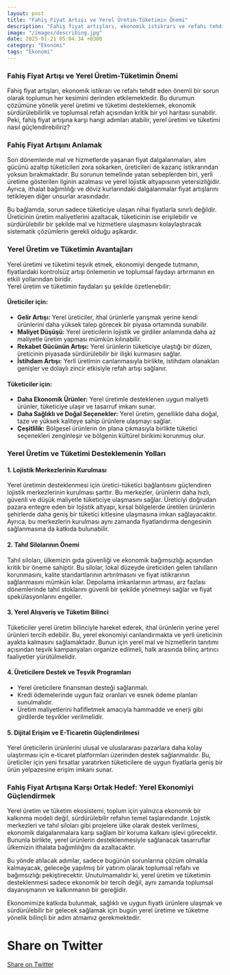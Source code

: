 ```yaml
---
layout: post
title: "Fahiş Fiyat Artışı ve Yerel Üretim-Tüketimin Önemi"
description: "Fahiş fiyat artışları, ekonomik istikrarı ve refahı tehdit eden önemli bir sorun olarak toplumun her kesimini derinden etkilemektedir."
image: "/images/describing.jpg"
date: 2025-01-21 05:04:34 +0300
category: "Ekonomi"
tags: "Ekonomi"
---
```


### **Fahiş Fiyat Artışı ve Yerel Üretim-Tüketimin Önemi**  


Fahiş fiyat artışları, ekonomik istikrarı ve refahı tehdit eden önemli bir sorun olarak toplumun her kesimini derinden etkilemektedir. Bu durumun çözümüne yönelik yerel üretimi ve tüketimi desteklemek, ekonomik sürdürülebilirlik ve toplumsal refah açısından kritik bir yol haritası sunabilir. Peki, fahiş fiyat artışına karşı hangi adımları atabilir, yerel üretimi ve tüketimi nasıl güçlendirebiliriz?



### **Fahiş Fiyat Artışını Anlamak**  
Son dönemlerde mal ve hizmetlerde yaşanan fiyat dalgalanmaları, alım gücünü azaltıp tüketicileri zora sokarken, üreticileri de kazanç istikrarından yoksun bırakmaktadır. Bu sorunun temelinde yatan sebeplerden biri, yerli üretime gösterilen ilginin azalması ve yerel lojistik altyapısının yetersizliğidir. Ayrıca, ithalat bağımlılığı ve döviz kurlarındaki dalgalanmalar fiyat artışlarını tetikleyen diğer unsurlar arasındadır.  

Bu bağlamda, sorun sadece tüketiciye ulaşan nihai fiyatlarla sınırlı değildir. Üreticinin üretim maliyetlerini azaltacak, tüketicinin ise erişilebilir ve sürdürülebilir bir şekilde mal ve hizmetlere ulaşmasını kolaylaştıracak sistematik çözümlerin gerekli olduğu aşikardır.



### **Yerel Üretim ve Tüketimin Avantajları**  

Yerel üretimi ve tüketimi teşvik etmek, ekonomiyi dengede tutmanın, fiyatlardaki kontrolsüz artışı önlemenin ve toplumsal faydayı artırmanın en etkili yollarından biridir.  
Yerel üretim ve tüketimin faydaları şu şekilde özetlenebilir:  

#### **Üreticiler için:**
- **Gelir Artışı:** Yerel üreticiler, ithal ürünlerle yarışmak yerine kendi ürünlerini daha yüksek talep görecek bir piyasa ortamında sunabilir.
- **Maliyet Düşüşü:** Yerel üreticilerin lojistik ve girdiler anlamında daha az maliyetle üretim yapması mümkün kılınabilir.  
- **Rekabet Gücünün Artışı:** Yerel ürünlerin tüketiciye ulaştığı bir düzen, üreticinin piyasada sürdürülebilir bir ilişki kurmasını sağlar.  
- **İstihdam Artışı:** Yerli üretimin canlanmasıyla birlikte, istihdam olanakları genişler ve dolaylı zincir etkisiyle refah artışı sağlanır.  

#### **Tüketiciler için:**
- **Daha Ekonomik Ürünler:** Yerel üretimle desteklenen uygun maliyetli ürünler, tüketiciye ulaşır ve tasarruf imkanı sunar.
- **Daha Sağlıklı ve Doğal Seçenekler:** Yerel üretim, genellikle daha doğal, taze ve yüksek kaliteye sahip ürünlere ulaşmayı sağlar.  
- **Çeşitlilik:** Bölgesel ürünlerin ön plana çıkmasıyla birlikte tüketici seçenekleri zenginleşir ve bölgenin kültürel birikimi korunmuş olur.  



### **Yerel Üretim ve Tüketimi Desteklemenin Yolları**

#### **1. Lojistik Merkezlerinin Kurulması**  
Yerel üretimin desteklenmesi için üretici-tüketici bağlantısını güçlendiren lojistik merkezlerinin kurulması şarttır. Bu merkezler, ürünlerin daha hızlı, güvenli ve düşük maliyetle tüketiciye ulaşmasını sağlar. Üreticiyi doğrudan pazara entegre eden bir lojistik altyapı, kırsal bölgelerde üretilen ürünlerin şehirlerde daha geniş bir tüketici kitlesine ulaşmasına imkan sağlayacaktır. Ayrıca, bu merkezlerin kurulması aynı zamanda fiyatlandırma dengesinin sağlanmasına da katkıda bulunabilir.

#### **2. Tahıl Silolarının Önemi**  
Tahıl siloları, ülkemizin gıda güvenliği ve ekonomik bağımsızlığı açısından kritik bir öneme sahiptir. Bu silolar, lokal düzeyde üreticiden gelen tahılların korunmasını, kalite standartlarının artırılmasını ve fiyat istikrarının sağlanmasını mümkün kılar. Depolama imkanlarının artması, arz fazlası dönemlerinde tahıl stoklarını güvenli bir şekilde yönetmeyi sağlar ve fiyat spekülasyonlarını engeller.  

#### **3. Yerel Alışveriş ve Tüketim Bilinci**  
Tüketiciler yerel üretim bilinciyle hareket ederek, ithal ürünlerin yerine yerel ürünleri tercih edebilir. Bu, yerel ekonomiyi canlandırmakta ve yerli üreticinin ayakta kalmasını sağlamaktadır. Bunun için yerel mal ve hizmetlerin tanıtımı açısından teşvik kampanyaları organize edilmeli, halk arasında bilinç artırıcı faaliyetler yürütülmelidir.

#### **4. Üreticilere Destek ve Teşvik Programları**  
- Yerel üreticilere finansman desteği sağlanmalı.  
- Kredi ödemelerinde uygun faiz oranları ve esnek ödeme planları sunulmalıdır.  
- Üretim maliyetlerini hafifletmek amacıyla hammadde ve enerji gibi girdilerde teşvikler verilmelidir.  

#### **5. Dijital Erişim ve E-Ticaretin Güçlendirilmesi**  
Yerel üreticilerin ürünlerini ulusal ve uluslararası pazarlara daha kolay ulaştırması için e-ticaret platformları üzerinden destek sağlanmalıdır. Bu, üreticiler için yeni fırsatlar yaratırken tüketicilere de uygun fiyatlarla geniş bir ürün yelpazesine erişim imkanı sunar.  



### **Fahiş Fiyat Artışına Karşı Ortak Hedef: Yerel Ekonomiyi Güçlendirmek**  

Yerel üretim ve tüketim ekosistemi, toplum için yalnızca ekonomik bir kalkınma modeli değil, sürdürülebilir refahın temel taşlarındandır. Lojistik merkezleri ve tahıl siloları gibi projelere ülke olarak destek verilmesi, ekonomik dalgalanmalara karşı sağlam bir koruma kalkanı işlevi görecektir. Bununla birlikte, yerel ürünlerin desteklenmesiyle sağlanacak tasarruflar ülkemizin ithalata bağımlılığını da azaltacaktır.

Bu yönde atılacak adımlar, sadece bugünün sorunlarına çözüm olmakla kalmayacak, geleceğe yapılmış bir yatırım olarak toplumsal refahı ve bağımsızlığı pekiştirecektir. Unutulmamalıdır ki, yerel üretim ve tüketimin desteklenmesi sadece ekonomik bir tercih değil, aynı zamanda toplumsal dayanışmanın ve kalkınmanın bir gereğidir.  

Ekonomimize katkıda bulunmak, sağlıklı ve uygun fiyatlı ürünlere ulaşmak ve sürdürülebilir bir gelecek sağlamak için bugün yerel üretime ve tüketme yönelik bilinçli bir adım atmamız gerekmektedir.

 
<h1>Share on Twitter</h1>
<a href="https://twitter.com/intent/tweet?text={{ page.description | url_encode }}&url={{ site.url }}{{ page.url }}" target="_blank">Share on Twitter</a>



<script data-goatcounter="https://gg123.goatcounter.com/count"
        async src="//gc.zgo.at/count.js"></script>
